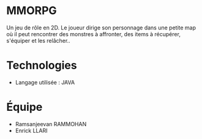 # MMORPG
Un jeu de rôle en 2D. Le joueur dirige son
personnage dans une petite map où il peut rencontrer des monstres à affronter, des items à récupérer, s'équiper et les relâcher..

# Technologies
* Langage utilisée : JAVA

# Équipe
* Ramsanjeevan RAMMOHAN
* Enrick LLARI
